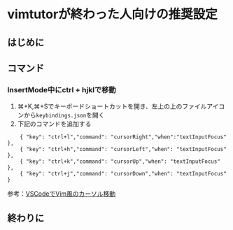 # vimtutorが終わった人向けの推奨設定

## はじめに




## コマンド

### InsertMode中にctrl + hjklで移動

1. ⌘+K,⌘+Sでキーボードショートカットを開き、左上の上のファイルアイコンから`keybindings.json`を開く
1. 下記のコマンドを追加する

```
    { "key": "ctrl+l","command": "cursorRight","when":"textInputFocus" },
    { "key": "ctrl+h","command": "cursorLeft","when": "textInputFocus" },
    { "key": "ctrl+k","command": "cursorUp","when": "textInputFocus" },
    { "key": "ctrl+j","command": "cursorDown","when": "textInputFocus" }
```

参考：[VSCodeでVim風のカーソル移動](https://qiita.com/kotap15/items/4bee8cc0bca6a9487e4e)

## 終わりに



